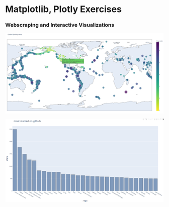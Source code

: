 # Matplotlib, Plotly Exercises

### Webscraping and Interactive Visualizations

![screenshot](screenshots/earthquakes.png)

![screenshot](screenshots/git_repos.png)
